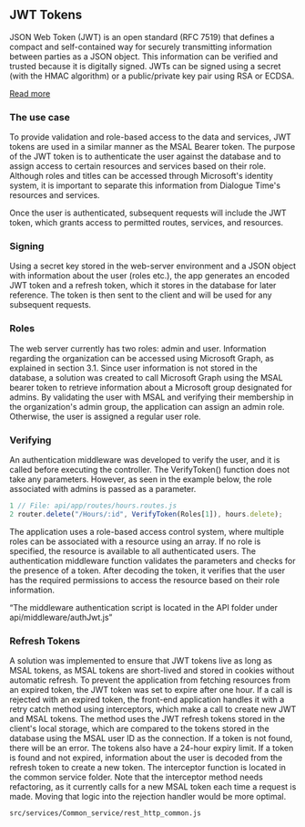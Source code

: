 ## JWT Tokens

JSON Web Token (JWT) is an open standard (RFC 7519) that defines a compact and self-contained way for securely transmitting information between parties as a JSON object. This information can be verified and trusted because it is digitally signed. JWTs can be signed using a secret (with the HMAC algorithm) or a public/private key pair using RSA or ECDSA.

[Read more](https://jwt.io/introduction)

### The use case

To provide validation and role-based access to the data and services, JWT tokens are used in a similar manner as the MSAL Bearer token. The purpose of the JWT token is to authenticate the user against the database and to assign access to certain resources and services based on their role. Although roles and titles can be accessed through Microsoft's identity system, it is important to separate this information from Dialogue Time's resources and services.

Once the user is authenticated, subsequent requests will include the JWT token, which grants access to permitted routes, services, and resources.

### Signing

Using a secret key stored in the web-server environment and a JSON object with information about the user
(roles etc.), the app generates an encoded JWT token and a refresh token, which it stores in the database for later
reference. The token is then sent to the client and will be used for any subsequent requests.

### Roles

The web server currently has two roles: admin and user. Information regarding the organization can be accessed using Microsoft Graph, as explained in section 3.1. Since user information is not stored in the database, a solution was created to call Microsoft Graph using the MSAL bearer token to retrieve information about a Microsoft group designated for admins. By validating the user with MSAL and verifying their membership in the organization's admin group, the application can assign an admin role. Otherwise, the user is assigned a regular user role.

### Verifying

An authentication middleware was developed to verify the user, and it is called before executing the controller. The VerifyToken() function does not take any parameters. However, as seen in the example below, the role associated with admins is passed as a parameter.

```js
1 // File: api/app/routes/hours.routes.js
2 router.delete("/Hours/:id", VerifyToken(Roles[1]), hours.delete);
```

The application uses a role-based access control system, where multiple roles can be associated with a resource using an array. If no role is specified, the resource is available to all authenticated users. The authentication middleware function validates the parameters and checks for the presence of a token. After decoding the token, it verifies that the user has the required permissions to access the resource based on their role information.

“The middleware authentication script is located in the API folder under api/middleware/authJwt.js”

### Refresh Tokens

A solution was implemented to ensure that JWT tokens live as long as MSAL tokens, as MSAL tokens are short-lived and stored in cookies without automatic refresh. To prevent the application from fetching resources from an expired token, the JWT token was set to expire after one hour. If a call is rejected with an expired token, the front-end application handles it with a retry catch method using interceptors, which make a call to create new JWT and MSAL tokens. The method uses the JWT refresh tokens stored in the client's local storage, which are compared to the tokens stored in the database using the MSAL user ID as the connection. If a token is not found, there will be an error. The tokens also have a 24-hour expiry limit. If a token is found and not expired, information about the user is decoded from the refresh token to create a new token. The interceptor function is located in the common service folder. Note that the interceptor method needs refactoring, as it currently calls for a new MSAL token each time a request is made. Moving that logic into the rejection handler would be more optimal.

`src/services/Common_service/rest_http_common.js`
